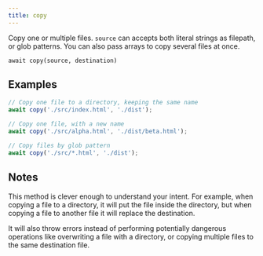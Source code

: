 ```yaml
---
title: copy
---
```


<div class="lead">
  Copy one or multiple files. <code>source</code> can accepts both literal strings as
  filepath, or glob patterns. You can also pass arrays to copy several files at
  once.
</div>

`await copy(source, destination)`

## Examples

```js
// Copy one file to a directory, keeping the same name
await copy('./src/index.html', './dist');

// Copy one file, with a new name
await copy('./src/alpha.html', './dist/beta.html');

// Copy files by glob pattern
await copy('./src/*.html', './dist');
```

## Notes

This method is clever enough to understand your intent. For example, when
copying a file to a directory, it will put the file inside the directory, but
when copying a file to another file it will replace the destination.

It will also throw errors instead of performing potentially dangerous operations
like overwriting a file with a directory, or copying multiple files to the same
destination file.
